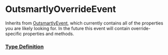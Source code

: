 # OutsmartlyOverrideEvent

Inherits from [OutsmartlyEvent](OutsmartlyEvent.md), which currently contains all of the properties you are likely looking for. In the future this event will contain override-specific properties and methods.

### [Type Definition](../../packages/core/src/public/types.ts#:~:text=class%20OutsmartlyOverrideEvent)

